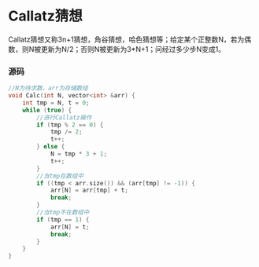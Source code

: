 # Callatz猜想


Callatz猜想又称3n+1猜想，角谷猜想，哈色猜想等；给定某个正整数N，若为偶数，则N被更新为N/2；否则N被更新为3*N+1；问经过多少步N变成1。

### 源码

```cpp
//N为待求数，arr为存储数组
void Calc(int N, vector<int> &arr) {
    int tmp = N, t = 0;
    while (true) {
        //进行Callatz操作
        if (tmp % 2 == 0) {
            tmp /= 2;
            t++;
        } else {
            N = tmp * 3 + 1;
            t++;
        }
        //当tmp在数组中
        if ((tmp < arr.size()) && (arr[tmp] != -1)) {
            arr[N] = arr[tmp] + t;
            break;
        }
        //当tmp不在数组中
        if (tmp == 1) {
            arr[N] = t;
            break;
        }
    }
}
```